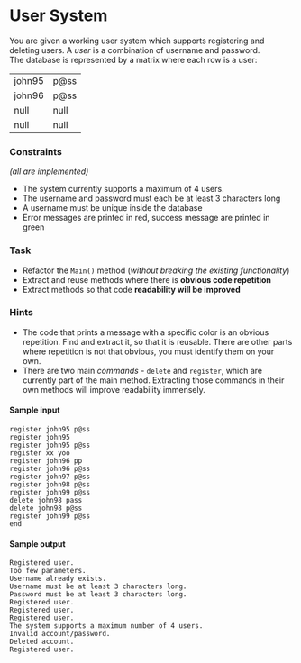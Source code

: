 # User System
You are given a working user system which supports registering and deleting users. A _user_ is a combination of username and password.  
The database is represented by a matrix where each row is a user:

| | |
|-|-|
|john95|p@ss|
|john96|p@ss|
|null|null|
|null|null|

### Constraints 
_(all are implemented)_  
- The system currently supports a maximum of 4 users.
- The username and password must each be at least 3 characters long
- A username must be unique inside the database
- Error messages are printed in red, success message are printed in green

### Task

- Refactor the `Main()` method (_without breaking the existing functionality_)
- Extract and reuse methods where there is **obvious code repetition**
- Extract methods so that code **readability will be improved**

### Hints

- The code that prints a message with a specific color is an obvious repetition. Find and extract it, so that it is reusable. There are other parts where repetition is not that obvious, you must identify them on your own.
- There are two main _commands_ - `delete` and `register`, which are currently part of the main method. Extracting those commands in their own methods will improve readability immensely.

#### Sample input
```
register john95 p@ss
register john95
register john95 p@ss
register xx yoo
register john96 pp
register john96 p@ss
register john97 p@ss
register john98 p@ss
register john99 p@ss
delete john98 pass
delete john98 p@ss
register john99 p@ss
end
```
#### Sample output
```
Registered user.
Too few parameters.
Username already exists.
Username must be at least 3 characters long.
Password must be at least 3 characters long.
Registered user.
Registered user.
Registered user.
The system supports a maximum number of 4 users.
Invalid account/password.
Deleted account.
Registered user.
```
